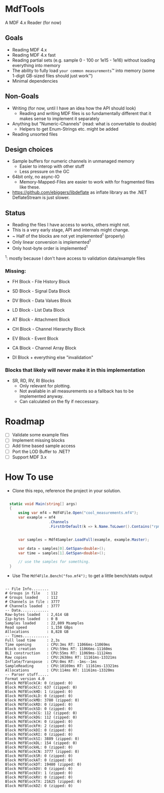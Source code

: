 # MdfTools

A MDF 4.x Reader (for now)

## Goals

* Reading MDF 4.x
* Reading MDF 4.x fast
* Reading partial sets (e.g. sample 0 - 100 or 1e15 - 1e16) without loading everything into memory
* The ability to fully load `your common measurements`™ into memory (some 1-digit GB-sized files should just work™)
* Minimal dependencies

## Non-Goals

* Writing (for now, until I have an idea how the API should look)
  * Reading and writing MDF files is so fundamentally different that it makes sense to implement it separately
* Anything but "Numeric-Channels" (read: what is convertable to double)
  * Helpers to get Enum-Strings etc. might be added
* Reading unsorted files

## Design choices

* Sample buffers for numeric channels in unmanaged memory
  * Easier to interop with other stuff
  * Less pressure on the GC
* 64bit only, no async-IO
  * Memory-Mapped-Files are easier to work with for fragmented files like these. 
* https://github.com/ebiggers/libdeflate as inflate library as the .NET DeflateStream is just slower.

## Status

* Reading the files I have access to works, others might not.
* This is a very early stage, API and internals might change.
* ~ Half of the blocks are not yet implemented<sup>1</sup> (properly)
* Only linear conversion is implemented<sup>1</sup>
* Only host-byte order is implemented<sup>1</sup>

<sup>1</sup>: mostly because I don't have access to validation data/example files

### Missing:

* FH Block - File History Block
* SD Block - Signal Data Block
* DV Block - Data Values Block
* LD Block - List Data Block
* AT Block - Attachment Block
* CH Block - Channel Hierarchy Block
* EV Block - Event Block
* CA Block - Channel Array Block

* DI Block + everything else "invalidation"

### Blocks that likely will never make it in this implementation

* SR, RD, RV, RI Blocks
  * Only relevant for plotting.
  * Not avaliable in all measurements so a fallback has to be implemented anyway.
  * Can calculated on the fly if neccessary.
  
# Roadmap

* [ ] Validate some example files
* [ ] Implement missing blocks
* [ ] Add time based sample access
* [ ] Port the LOD Buffer to .NET?
* [ ] Support MDF 3.x

# How To use

* Clone this repo, reference the project in your solution.

```csharp

  static void Main(string[] args)
  {
      using var mf4 = Mdf4File.Open("cool_measurements.mf4");
      var example = mf4
                    .Channels
                    .FirstOrDefault(k => k.Name.ToLower().Contains("rpm_channel"));


      var samples = Mdf4Sampler.LoadFull(example, example.Master);

      var data = samples[0].GetSpan<double>();
      var time = samples[1].GetSpan<double>();

      // use the samples for something.
  }

```

* Use The `Mdf4File.Bench("foo.mf4");` to get a little bench/stats output

```

-- File Info........
# Groups in file   : 112
# Groups loaded    : 112
# Channels in file : 3777
# Channels loaded  : 3777
-- Data.............
Raw-bytes loaded   : 2,614 GB
Zip-bytes loaded   : 0 B
Samples loaded     : 22,809 Msamples
Read speed         : 1,158 GBps
Allocations        : 8,828 GB
-- Times............
Full load time     : 2,3s
Time opening       : CPU:3ms RT: 11066ms-11069ms
Block creation     : CPU:59ms RT: 11066ms-11160ms
BLI construction   : CPU:55ms RT: 11069ms-11124ms
Raw copies         : CPU:2638ms RT: 11161ms-13321ms
Inflate/Transpose  : CPU:0ms RT: -1ms--1ms
SampleReading      : CPU:10169ms RT: 11161ms-13321ms
Allocations        : CPU:114ms RT: 11161ms-13320ms
-- Parser stuff.....
Format version 4.0
Block MdfBlockCA: 0 (zipped: 0)
Block MdfBlockCC: 637 (zipped: 0)
Block MdfBlockHD: 1 (zipped: 0)
Block MdfBlockLD: 0 (zipped: 0)
Block MdfBlockMD: 3780 (zipped: 0)
Block MdfBlockRD: 0 (zipped: 0)
Block MdfBlockSD: 0 (zipped: 0)
Block MdfBlockCG: 112 (zipped: 0)
Block MdfBlockDG: 112 (zipped: 0)
Block MdfBlockCH: 0 (zipped: 0)
Block MdfBlockFH: 2 (zipped: 0)
Block MdfBlockDI: 0 (zipped: 0)
Block MdfBlockRI: 0 (zipped: 0)
Block MdfBlockSI: 3889 (zipped: 0)
Block MdfBlockDL: 154 (zipped: 0)
Block MdfBlockHL: 0 (zipped: 0)
Block MdfBlockCN: 3777 (zipped: 0)
Block MdfBlockSR: 0 (zipped: 0)
Block MdfBlockAT: 0 (zipped: 0)
Block MdfBlockDT: 19480 (zipped: 0)
Block MdfBlockDV: 0 (zipped: 0)
Block MdfBlockEV: 1 (zipped: 0)
Block MdfBlockRV: 0 (zipped: 0)
Block MdfBlockTX: 21625 (zipped: 0)
Block MdfBlockDZ: 0 (zipped: 0)

```


